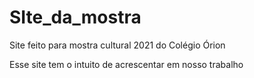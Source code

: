 # SIte_da_mostra
Site feito para mostra cultural 2021 do Colégio Órion 

Esse site tem o intuito de acrescentar em nosso trabalho
